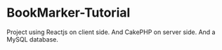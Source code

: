 # BookMarker-Tutorial
Project using Reactjs on client side. And CakePHP on server side. And a MySQL database.
